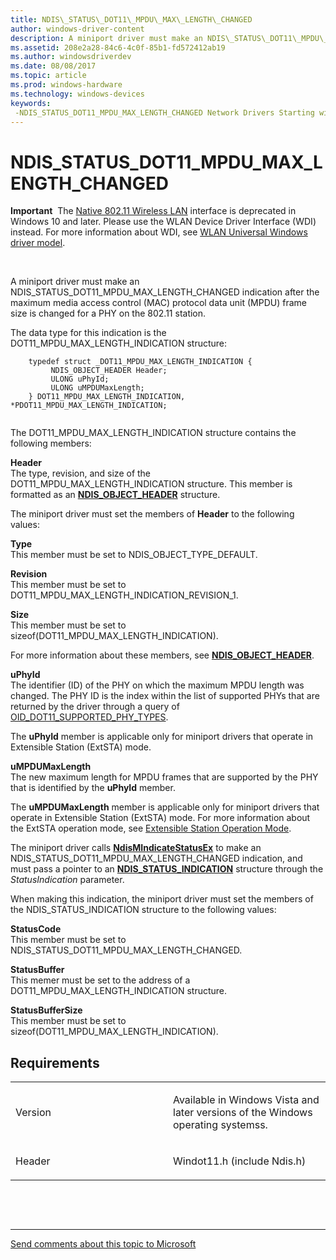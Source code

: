 ```yaml
---
title: NDIS\_STATUS\_DOT11\_MPDU\_MAX\_LENGTH\_CHANGED
author: windows-driver-content
description: A miniport driver must make an NDIS\_STATUS\_DOT11\_MPDU\_MAX\_LENGTH\_CHANGED indication after the maximum media access control (MAC) protocol data unit (MPDU) frame size is changed for a PHY on the 802.11 station.
ms.assetid: 208e2a28-84c6-4c0f-85b1-fd572412ab19
ms.author: windowsdriverdev
ms.date: 08/08/2017
ms.topic: article
ms.prod: windows-hardware
ms.technology: windows-devices
keywords: 
 -NDIS_STATUS_DOT11_MPDU_MAX_LENGTH_CHANGED Network Drivers Starting with Windows Vista
---
```


# NDIS\_STATUS\_DOT11\_MPDU\_MAX\_LENGTH\_CHANGED


**Important**  The [Native 802.11 Wireless LAN](https://msdn.microsoft.com/library/windows/hardware/ff560690) interface is deprecated in Windows 10 and later. Please use the WLAN Device Driver Interface (WDI) instead. For more information about WDI, see [WLAN Universal Windows driver model](https://msdn.microsoft.com/library/windows/hardware/dn897672).

 

A miniport driver must make an NDIS\_STATUS\_DOT11\_MPDU\_MAX\_LENGTH\_CHANGED indication after the maximum media access control (MAC) protocol data unit (MPDU) frame size is changed for a PHY on the 802.11 station.

The data type for this indication is the DOT11\_MPDU\_MAX\_LENGTH\_INDICATION structure:

```ManagedCPlusPlus
    typedef struct _DOT11_MPDU_MAX_LENGTH_INDICATION {
         NDIS_OBJECT_HEADER Header;
         ULONG uPhyId;
         ULONG uMPDUMaxLength;
    } DOT11_MPDU_MAX_LENGTH_INDICATION,   *PDOT11_MPDU_MAX_LENGTH_INDICATION;
  
```

The DOT11\_MPDU\_MAX\_LENGTH\_INDICATION structure contains the following members:

<a href="" id="header"></a>**Header**  
The type, revision, and size of the DOT11\_MPDU\_MAX\_LENGTH\_INDICATION structure. This member is formatted as an [**NDIS\_OBJECT\_HEADER**](https://msdn.microsoft.com/library/windows/hardware/ff566588) structure.

The miniport driver must set the members of **Header** to the following values:

<a href="" id="type"></a>**Type**  
This member must be set to NDIS\_OBJECT\_TYPE\_DEFAULT.

<a href="" id="revision"></a>**Revision**  
This member must be set to DOT11\_MPDU\_MAX\_LENGTH\_INDICATION\_REVISION\_1.

<a href="" id="size"></a>**Size**  
This member must be set to sizeof(DOT11\_MPDU\_MAX\_LENGTH\_INDICATION).

For more information about these members, see [**NDIS\_OBJECT\_HEADER**](https://msdn.microsoft.com/library/windows/hardware/ff566588).

<a href="" id="uphyid"></a>**uPhyId**  
The identifier (ID) of the PHY on which the maximum MPDU length was changed. The PHY ID is the index within the list of supported PHYs that are returned by the driver through a query of [OID\_DOT11\_SUPPORTED\_PHY\_TYPES](oid-dot11-supported-phy-types.md).

The **uPhyId** member is applicable only for miniport drivers that operate in Extensible Station (ExtSTA) mode.

<a href="" id="umpdumaxlength"></a>**uMPDUMaxLength**  
The new maximum length for MPDU frames that are supported by the PHY that is identified by the **uPhyId** member.

The **uMPDUMaxLength** member is applicable only for miniport drivers that operate in Extensible Station (ExtSTA) mode. For more information about the ExtSTA operation mode, see [Extensible Station Operation Mode](https://msdn.microsoft.com/library/windows/hardware/ff549887).

The miniport driver calls [**NdisMIndicateStatusEx**](https://msdn.microsoft.com/library/windows/hardware/ff563600) to make an NDIS\_STATUS\_DOT11\_MPDU\_MAX\_LENGTH\_CHANGED indication, and must pass a pointer to an [**NDIS\_STATUS\_INDICATION**](https://msdn.microsoft.com/library/windows/hardware/ff567373) structure through the *StatusIndication* parameter.

When making this indication, the miniport driver must set the members of the NDIS\_STATUS\_INDICATION structure to the following values:

<a href="" id="statuscode"></a>**StatusCode**  
This member must be set to NDIS\_STATUS\_DOT11\_MPDU\_MAX\_LENGTH\_CHANGED.

<a href="" id="statusbuffer"></a>**StatusBuffer**  
This memer must be set to the address of a DOT11\_MPDU\_MAX\_LENGTH\_INDICATION structure.

<a href="" id="statusbuffersize"></a>**StatusBufferSize**  
This member must be set to sizeof(DOT11\_MPDU\_MAX\_LENGTH\_INDICATION).

Requirements
------------

<table>
<colgroup>
<col width="50%" />
<col width="50%" />
</colgroup>
<tbody>
<tr class="odd">
<td><p>Version</p></td>
<td><p>Available in Windows Vista and later versions of the Windows operating systemss.</p></td>
</tr>
<tr class="even">
<td><p>Header</p></td>
<td>Windot11.h (include Ndis.h)</td>
</tr>
</tbody>
</table>

 

 


--------------------
[Send comments about this topic to Microsoft](mailto:wsddocfb@microsoft.com?subject=Documentation%20feedback%20%5Bnetvista\netvista%5D:%20NDIS_STATUS_DOT11_MPDU_MAX_LENGTH_CHANGED%20%20RELEASE:%20%288/8/2017%29&body=%0A%0APRIVACY%20STATEMENT%0A%0AWe%20use%20your%20feedback%20to%20improve%20the%20documentation.%20We%20don't%20use%20your%20email%20address%20for%20any%20other%20purpose,%20and%20we'll%20remove%20your%20email%20address%20from%20our%20system%20after%20the%20issue%20that%20you're%20reporting%20is%20fixed.%20While%20we're%20working%20to%20fix%20this%20issue,%20we%20might%20send%20you%20an%20email%20message%20to%20ask%20for%20more%20info.%20Later,%20we%20might%20also%20send%20you%20an%20email%20message%20to%20let%20you%20know%20that%20we've%20addressed%20your%20feedback.%0A%0AFor%20more%20info%20about%20Microsoft's%20privacy%20policy,%20see%20http://privacy.microsoft.com/default.aspx. "Send comments about this topic to Microsoft")


